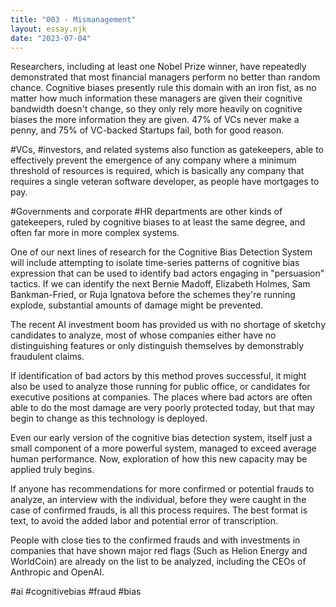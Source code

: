 ```yaml
---
title: "003 - Mismanagement"
layout: essay.njk
date: "2023-07-04"
---
```


Researchers, including at least one Nobel Prize winner, have repeatedly demonstrated that most financial managers perform no better than random chance. Cognitive biases presently rule this domain with an iron fist, as no matter how much information these managers are given their cognitive bandwidth doesn't change, so they only rely more heavily on cognitive biases the more information they are given. 47% of VCs never make a penny, and 75% of VC-backed Startups fail, both for good reason.

#VCs, #investors, and related systems also function as gatekeepers, able to effectively prevent the emergence of any company where a minimum threshold of resources is required, which is basically any company that requires a single veteran software developer, as people have mortgages to pay.

#Governments and corporate #HR departments are other kinds of gatekeepers, ruled by cognitive biases to at least the same degree, and often far more in more complex systems.

One of our next lines of research for the Cognitive Bias Detection System will include attempting to isolate time-series patterns of cognitive bias expression that can be used to identify bad actors engaging in "persuasion" tactics. If we can identify the next Bernie Madoff, Elizabeth Holmes, Sam Bankman-Fried, or Ruja Ignatova before the schemes they're running explode, substantial amounts of damage might be prevented.

The recent AI investment boom has provided us with no shortage of sketchy candidates to analyze, most of whose companies either have no distinguishing features or only distinguish themselves by demonstrably fraudulent claims.

If identification of bad actors by this method proves successful, it might also be used to analyze those running for public office, or candidates for executive positions at companies. The places where bad actors are often able to do the most damage are very poorly protected today, but that may begin to change as this technology is deployed.

Even our early version of the cognitive bias detection system, itself just a small component of a more powerful system, managed to exceed average human performance. Now, exploration of how this new capacity may be applied truly begins.

If anyone has recommendations for more confirmed or potential frauds to analyze, an interview with the individual, before they were caught in the case of confirmed frauds, is all this process requires. The best format is text, to avoid the added labor and potential error of transcription.

People with close ties to the confirmed frauds and with investments in companies that have shown major red flags (Such as Helion Energy and WorldCoin) are already on the list to be analyzed, including the CEOs of Anthropic and OpenAI.

#ai #cognitivebias #fraud #bias